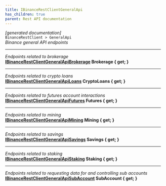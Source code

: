 ```yaml
---
title: IBinanceRestClientGeneralApi
has_children: true
parent: Rest API documentation
---
```

*[generated documentation]*  
`BinanceRestClient > GeneralApi`  
*Binance general API endpoints*
  
***
*Endpoints related to brokerage*  
**[IBinanceRestClientGeneralApiBrokerage](IBinanceRestClientGeneralApiBrokerage.html) Brokerage { get; }**  
***
*Endpoints related to crypto loans*  
**[IBinanceRestClientGeneralApiLoans](IBinanceRestClientGeneralApiLoans.html) CryptoLoans { get; }**  
***
*Endpoints related to futures account interactions*  
**[IBinanceRestClientGeneralApiFutures](IBinanceRestClientGeneralApiFutures.html) Futures { get; }**  
***
*Endpoints related to mining*  
**[IBinanceRestClientGeneralApiMining](IBinanceRestClientGeneralApiMining.html) Mining { get; }**  
***
*Endpoints related to savings*  
**[IBinanceRestClientGeneralApiSavings](IBinanceRestClientGeneralApiSavings.html) Savings { get; }**  
***
*Endpoints related to staking*  
**[IBinanceRestClientGeneralApiStaking](IBinanceRestClientGeneralApiStaking.html) Staking { get; }**  
***
*Endpoints related to requesting data for and controlling sub accounts*  
**[IBinanceRestClientGeneralApiSubAccount](IBinanceRestClientGeneralApiSubAccount.html) SubAccount { get; }**  
